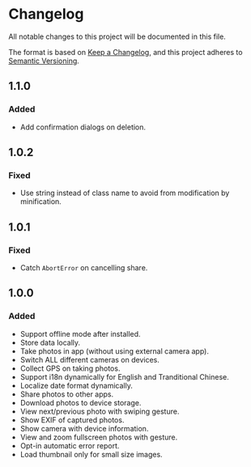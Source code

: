 # Changelog

All notable changes to this project will be documented in this file.

The format is based on [Keep a Changelog](https://keepachangelog.com/en/1.0.0/),
and this project adheres to [Semantic Versioning](https://semver.org/spec/v2.0.0.html).

## 1.1.0

### Added

- Add confirmation dialogs on deletion.

## 1.0.2

### Fixed

- Use string instead of class name to avoid from modification by minification.

## 1.0.1

### Fixed

- Catch `AbortError` on cancelling share.

## 1.0.0

### Added

- Support offline mode after installed.
- Store data locally.
- Take photos in app (without using external camera app).
- Switch ALL different cameras on devices.
- Collect GPS on taking photos.
- Support i18n dynamically for English and Tranditional Chinese.
- Localize date format dynamically.
- Share photos to other apps.
- Download photos to device storage.
- View next/previous photo with swiping gesture.
- Show EXIF of captured photos.
- Show camera with device information.
- View and zoom fullscreen photos with gesture.
- Opt-in automatic error report.
- Load thumbnail only for small size images.
